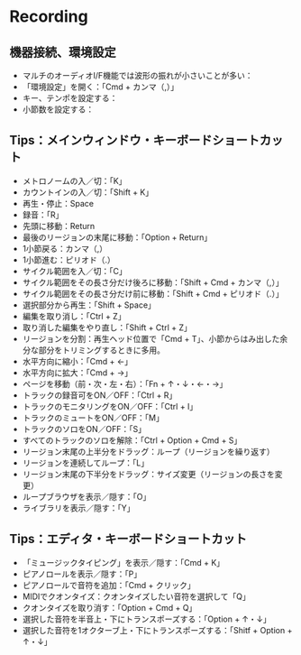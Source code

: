 # Recording

## 機器接続、環境設定
- マルチのオーディオI/F機能では波形の振れが小さいことが多い：
- 「環境設定」を開く：「Cmd + カンマ（,）」
- キー、テンポを設定する：
- 小節数を設定する：
 
## Tips：メインウィンドウ・キーボードショートカット 
- メトロノームの入／切：「K」
- カウントインの入／切：「Shift + K」
- 再生・停止：Space
- 録音：「R」
- 先頭に移動：Return
- 最後のリージョンの末尾に移動：「Option + Return」
- 1小節戻る：カンマ（,）
- 1小節進む：ピリオド（.）
- サイクル範囲を入／切：「C」
- サイクル範囲をその長さ分だけ後ろに移動：「Shift + Cmd + カンマ（,）」
- サイクル範囲をその長さ分だけ前に移動：「Shift + Cmd + ピリオド（.）」
- 選択部分から再生：「Shift + Space」
- 編集を取り消し：「Ctrl + Z」
- 取り消した編集をやり直し：「Shift + Ctrl + Z」
- リージョンを分割：再生ヘッド位置で「Cmd + T」、小節からはみ出した余分な部分をトリミングするときに多用。
- 水平方向に縮小：「Cmd + ←」
- 水平方向に拡大：「Cmd + →」
- ページを移動（前・次・左・右）：「Fn + ↑・↓・←・→」
- トラックの録音可をON／OFF：「Ctrl + R」
- トラックのモニタリングをON／OFF：「Ctrl + I」
- トラックのミュートをON／OFF：「M」
- トラックのソロをON／OFF：「S」
- すべてのトラックのソロを解除：「Ctrl + Option + Cmd + S」
- リージョン末尾の上半分をドラッグ：ループ（リージョンを繰り返す）
- リージョンを連続してループ：「L」
- リージョン末尾の下半分をドラッグ：サイズ変更（リージョンの長さを変更）
- ループブラウザを表示／隠す：「O」
- ライブラリを表示／隠す：「Y」
  

## Tips：エディタ・キーボードショートカット 
- 「ミュージックタイピング」を表示／隠す：「Cmd + K」
- ピアノロールを表示／隠す：「P」
- ピアノロールで音符を追加：「Cmd + クリック」
- MIDIでクオンタイズ：クオンタイズしたい音符を選択して「Q」
- クオンタイズを取り消す：「Option + Cmd + Q」
- 選択した音符を半音上・下にトランスポーズする：「Option + ↑・↓」
- 選択した音符を1オクターブ上・下にトランスポーズする：「Shitf + Option + ↑・↓」



